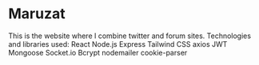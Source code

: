 # Maruzat
 This is the website where I combine twitter and forum sites.  Technologies and libraries used: React Node.js Express Tailwind CSS axios JWT Mongoose Socket.io Bcrypt nodemailer cookie-parser
